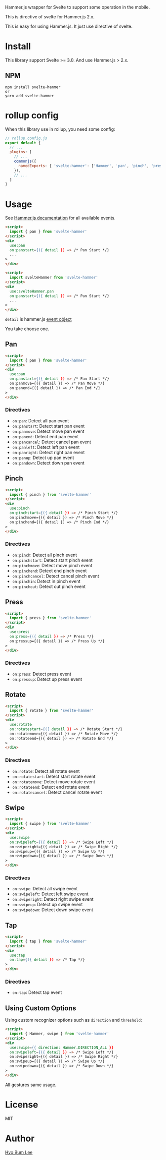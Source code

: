 Hammer.js wrapper for Svelte to support some operation in the mobile.

This is directive of svelte for Hammer.js 2.x.

This is easy for using Hammer.js. It just use directive of svelte.

# Install

This library support Svelte >= 3.0. And use Hammer.js > 2.x.

## NPM

```
npm install svelte-hammer
or
yarn add svelte-hammer
```

# rollup config

When this library use in rollup, you need some config:

```js
// rollup.config.js
export default {
  // ...
  plugins: [
    // ...
    commonjs({
      namedExports: { 'svelte-hammer': ['Hammer', 'pan', 'pinch', 'press', 'rotate', 'swipe', 'tap'] }
    }),
    // ...
  ]
}
```

# Usage

See [Hammer.js documentation](http://hammerjs.github.io/getting-started/) for all available events.

```html
<script>
  import { pan } from 'svelte-hammer'
</script>
<div
  use:pan
  on:panstart={({ detail }) => /* Pan Start */}
  ...
>
</div>
```

```html
<script>
  import svelteHammer from 'svelte-hammer'
</script>
<div
  use:svelteHammer.pan
  on:panstart={({ detail }) => /* Pan Start */}
  ...
>
</div>
```

`detail` is hammer.js [event object](https://hammerjs.github.io/api/#event-object)

You take choose one.

## Pan

```html
<script>
  import { pan } from 'svelte-hammer'
</script>
<div
  use:pan
  on:panstart={({ detail }) => /* Pan Start */}
  on:panmove={({ detail }) => /* Pan Move */}
  on:panend={({ detail }) => /* Pan End */}
>
</div>
```

### Directives

- `on:pan`: Detect all pan event
- `on:panstart`: Detect start pan event
- `on:panmove`: Detect move pan event
- `on:panend`: Detect end pan event
- `on:pancancel`: Detect cancel pan event
- `on:panleft`: Detect left pan event
- `on:panright`: Detect right pan event
- `on:panup`: Detect up pan event
- `on:pandown`: Detect down pan event

## Pinch

```html
<script>
  import { pinch } from 'svelte-hammer'
</script>
<div
  use:pinch
  on:pinchstart={({ detail }) => /* Pinch Start */}
  on:pinchmove={({ detail }) => /* Pinch Move */}
  on:pinchend={({ detail }) => /* Pinch End */}
>
</div>
```

### Directives

- `on:pinch`: Detect all pinch event
- `on:pinchstart`: Detect start pinch event
- `on:pinchmove`: Detect move pinch event
- `on:pinchend`: Detect end pinch event
- `on:pinchcancel`: Detect cancel pinch event
- `on:pinchin`: Detect in pinch event
- `on:pinchout`: Detect out pinch event

## Press

```html
<script>
  import { press } from 'svelte-hammer'
</script>
<div
  use:press
  on:press={({ detail }) => /* Press */}
  on:pressup={({ detail }) => /* Press Up */}
>
</div>
```

### Directives

- `on:press`: Detect press event
- `on:pressup`: Detect up press event

## Rotate

```html
<script>
  import { rotate } from 'svelte-hammer'
</script>
<div
  use:rotate
  on:rotatestart={({ detail }) => /* Rotate Start */}
  on:rotatemove={({ detail }) => /* Rotate Move */}
  on:rotateend={({ detail }) => /* Rotate End */}
>
</div>
```

### Directives

- `on:rotate`: Detect all rotate event
- `on:rotatestart`: Detect start rotate event
- `on:rotatemove`: Detect move rotate event
- `on:rotateend`: Detect end rotate event
- `on:rotatecancel`: Detect cancel rotate event

## Swipe

```html
<script>
  import { swipe } from 'svelte-hammer'
</script>
<div
  use:swipe
  on:swipeleft={({ detail }) => /* Swipe Left */}
  on:swiperight={({ detail }) => /* Swipe Right */}
  on:swipeup={({ detail }) => /* Swipe Up */}
  on:swipedown={({ detail }) => /* Swipe Down */}
>
</div>
```

### Directives

- `on:swipe`: Detect all swipe event
- `on:swipeleft`: Detect left swipe event
- `on:swiperight`: Detect right swipe event
- `on:swipeup`: Detect up swipe event
- `on:swipedown`: Detect down swipe event

## Tap

```html
<script>
  import { tap } from 'svelte-hammer'
</script>
<div
  use:tap
  on:tap={({ detail }) => /* Tap */}
>
</div>
```

### Directives

- `on:tap`: Detect tap event

## Using Custom Options

Using custom recognizer options such as `direction` and `threshold`:

```html
<script>
  import { Hammer, swipe } from 'svelte-hammer'
</script>
<div
  use:swipe={{ direction: Hammer.DIRECTION_ALL }}
  on:swipeleft={({ detail }) => /* Swipe Left */}
  on:swiperight={({ detail }) => /* Swipe Right */}
  on:swipeup={({ detail }) => /* Swipe Up */}
  on:swipedown={({ detail }) => /* Swipe Down */}
>
</div>
```

All gestures same usage.

# License
MIT

# Author
[Hyo Bum Lee](https://beomy.github.io/)
